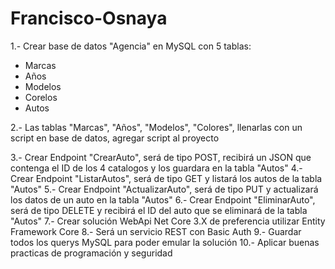 # Francisco-Osnaya

1.- Crear base de datos "Agencia" en MySQL con 5 tablas: 
  - Marcas
  - Años
  - Modelos
  - Corelos
  - Autos
  
2.- Las tablas "Marcas", "Años", "Modelos", "Colores", llenarlas con un script en base de datos, agregar script al proyecto

3.- Crear Endpoint "CrearAuto", será de tipo POST, recibirá un JSON que contenga el ID de los 4 catalogos y los guardara en la tabla "Autos" 
4.- Crear Endpoint "ListarAutos", será de tipo GET y listará los autos de la tabla "Autos"
5.- Crear Endpoint "ActualizarAuto", será de tipo PUT y actualizará los datos de un auto en la tabla "Autos"
6.- Crear Endpoint "EliminarAuto", será de tipo DELETE y recibirá el ID del auto que se eliminará de la tabla "Autos"
7.- Crear solución WebApi Net Core 3.X de preferencia utilizar Entity Framework Core
8.- Será un servicio REST con Basic Auth
9.- Guardar todos los querys MySQL para poder emular la solución
10.- Aplicar buenas practicas de programación y seguridad
